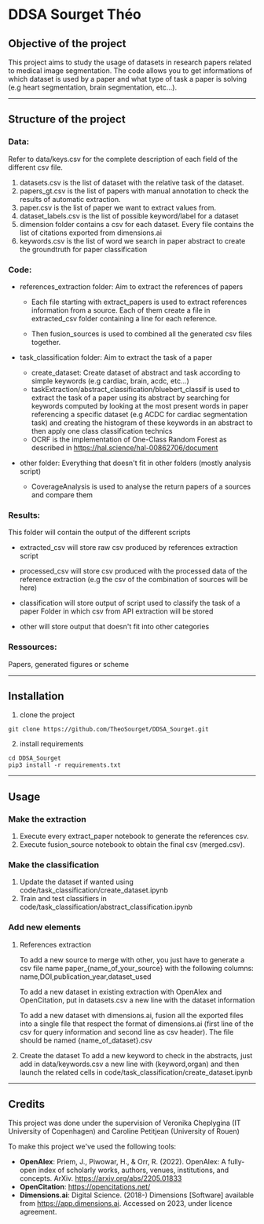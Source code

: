 # DDSA Sourget Théo

## Objective of the project
This project aims to study the usage of datasets in research papers related to medical image segmentation. The code allows you to get informations of which dataset is used by a paper and what type of task a paper is solving (e.g heart segmentation, brain segmentation, etc...).

---

## Structure of the project

### Data:
Refer to data/keys.csv for the complete description of each field of the different csv file.
1. datasets.csv is the list of dataset with the relative task of the dataset.
2. papers_gt.csv is the list of papers with manual annotation to check the results of automatic extraction.
3. paper.csv is the list of paper we want to extract values from.
4. dataset_labels.csv is the list of possible keyword/label for a dataset
5. dimension folder contains a csv for each dataset. Every file contains the list of citations exported from dimensions.ai
6. keywords.csv is the list of word we search in paper abstract to create the groundtruth for paper classification

### Code:

* references_extraction folder: Aim to extract the references of papers

    - Each file starting with extract_papers is used to extract references information from a source. Each of them create a file in extracted_csv folder containing a line for each reference.

    - Then fusion_sources is used to combined all the generated csv files together. 


* task_classification folder: Aim to extract the task of a paper
    - create_dataset: Create dataset of abstract and task according to simple keywords (e.g cardiac, brain, acdc, etc...)
    - taskExtraction/abstract_classification/bluebert_classif is used to extract the task of a paper using its abstract by searching for keywords computed by looking at the most present words in paper referencing a specific dataset (e.g ACDC for cardiac segmentation task) and creating the histogram of these keywords in an abstract to then apply one class classification technics
    - OCRF is the implementation of One-Class Random Forest as described in https://hal.science/hal-00862706/document

* other folder: Everything that doesn't fit in other folders (mostly analysis script)

    * CoverageAnalysis is used to analyse the return papers of a sources and compare them

### Results:
This folder will contain the output of the different scripts
* extracted_csv will store raw csv produced by references extraction script

* processed_csv will store csv produced with the processed data of the reference extraction (e.g the csv of the combination of sources will be here)

* classification will store output of script used to classify the task of a paper
Folder in which csv from API extraction will be stored

* other will store output that doesn't fit into other categories

### Ressources:
Papers, generated figures or scheme

---

## Installation
1. clone the project 
```console
git clone https://github.com/TheoSourget/DDSA_Sourget.git
```
2. install requirements
```console
cd DDSA_Sourget
pip3 install -r requirements.txt
```

---

## Usage

### Make the extraction

1. Execute every extract_paper notebook to generate the references csv.
2. Execute fusion_source notebook to obtain the final csv (merged.csv).


### Make the classification
1. Update the dataset if wanted using code/task_classification/create_dataset.ipynb
2. Train and test classifiers in code/task_classification/abstract_classification.ipynb

### Add new elements
1. References extraction

    To add a new source to merge with other, you just have to generate a csv file name paper_{name_of_your_source} with the following columns: 
    name,DOI,publication_year,dataset_used

    To add a new dataset in existing extraction with OpenAlex and OpenCitation, put in datasets.csv a new line with the dataset information

    To add a new dataset with dimensions.ai, fusion all the exported files into a single file that respect the format of dimensions.ai (first line of the csv for query information and second line as csv header). The file should be named {name_of_dataset}.csv

2. Create the dataset
    To add a new keyword to check in the abstracts, just add in data/keywords.csv a new line with (keyword,organ) and then launch the related cells in code/task_classification/create_dataset.ipynb

---
## Credits
This project was done under the supervision of Veronika Cheplygina (IT University of Copenhagen) and Caroline Petitjean (University of Rouen)

To make this project we've used the following tools:

* <b>OpenAlex</b>: Priem, J., Piwowar, H., & Orr, R. (2022). OpenAlex: A fully-open index of scholarly works, authors, venues, institutions, and concepts. ArXiv. https://arxiv.org/abs/2205.01833
* <b>OpenCitation</b>: https://opencitations.net/
* <b>Dimensions.ai</b>: Digital Science. (2018-) Dimensions [Software] available from https://app.dimensions.ai. Accessed on 2023, under licence agreement. 